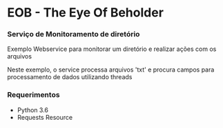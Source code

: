 <h1> EOB - The Eye Of Beholder </h1>
<h3>Serviço de Monitoramento de diretório</h3>

<p>Exemplo Webservice para monitorar um diretório e realizar ações com os arquivos </p>
<p>Neste exemplo, o service processa arquivos 'txt' e procura campos para processamento de dados utilizando threads</p>
<h3>Requerimentos</h3>
<ul>
	<li>Python 3.6</li>
	<li>Requests Resource</li>
</ul>
